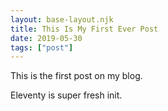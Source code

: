```yaml
---
layout: base-layout.njk
title: This Is My First Ever Post
date: 2019-05-30
tags: ["post"]
---
```


This is the first post on my blog.

Eleventy is super fresh init.
